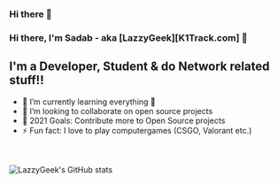 ### Hi there 👋

### Hi there, I'm Sadab - aka [LazzyGeek][K1Track.com] 👋

## I'm a Developer, Student & do Network related stuff!!

- 🌱 I’m currently learning everything 🤣
- 👯 I’m looking to collaborate on open source projects
- 🥅 2021 Goals: Contribute more to Open Source projects
- ⚡ Fun fact: I love to play computergames (CSGO, Valorant etc.)

<br />
<br />
<img align="left" alt="LazzyGeek's GitHub stats" src="https://github-readme-stats.vercel.app/api?username=LazzyGeek"&show_icons=true&title_color=#49b5eb&icon_color=#5949eb&bg_color=#ffba2c">
